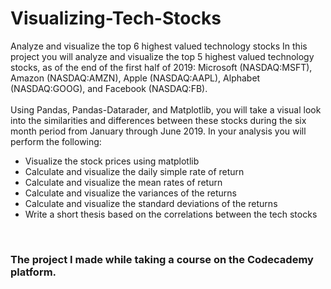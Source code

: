 # Visualizing-Tech-Stocks
Analyze and visualize the top 6 highest valued technology stocks
In this project you will analyze and visualize the top 5 highest valued technology stocks, as of the end of the first half of 2019: Microsoft (NASDAQ:MSFT), Amazon (NASDAQ:AMZN), Apple (NASDAQ:AAPL), Alphabet (NASDAQ:GOOG), and Facebook (NASDAQ:FB).
<br>
<br>
Using Pandas, Pandas-Datarader, and Matplotlib, you will take a visual look into the similarities and differences between these stocks during the six month period from January through June 2019. In your analysis you will perform the following:
* Visualize the stock prices using matplotlib
* Calculate and visualize the daily simple rate of return
* Calculate and visualize the mean rates of return
* Calculate and visualize the variances of the returns
* Calculate and visualize the standard deviations of the returns
* Write a short thesis based on the correlations between the tech stocks
<br>
<h3>The project I made while taking a course on the Codecademy platform.</h3>
